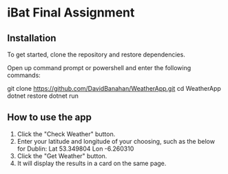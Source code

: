 # iBat Final Assignment

## Installation
To get started, clone the repository and restore dependencies.

Open up command prompt or powershell and enter the following commands:

git clone https://github.com/DavidBanahan/WeatherApp.git
cd WeatherApp
dotnet restore
dotnet run

## How to use the app

1. Click the "Check Weather" button.
2. Enter your latitude and longitude of your choosing, such as the below for Dublin:
    Lat 53.349804
    Lon -6.260310
3. Click the "Get Weather" button.
4. It will display the results in a card on the same page.